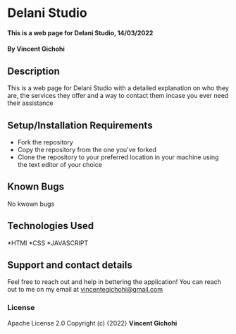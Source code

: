# Delani Studio
#### This is a web page for Delani Studio, 14/03/2022
#### By Vincent Gichohi
## Description
This is a web page for Delani Studio with a detailed explanation on who they are, the services they offer and a way to contact them incase you ever need their assistance
## Setup/Installation Requirements
* Fork the repository
* Copy the repository from the one you've forked
* Clone the repository to your preferred location in your machine using the text editor of your choice
## Known Bugs
No kwown bugs
## Technologies Used
*HTMl
*CSS
*JAVASCRIPT
## Support and contact details
Feel free to reach out and help in bettering the application!
You can reach out to me on my email at vincentegichohi@gmail.com
### License
Apache License 2.0
Copyright (c) {2022} **Vincent Gichohi**